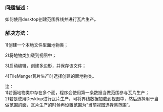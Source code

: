 ### 问题描述： ###

如何使用desktop创建范围界线并进行瓦片生产。


### 解决方法： ###
1)创建一个本地文件型面地物类； 

2)将地物类加载到视图中；  
  
3)启动编辑，创建多边形，并保存该文件； 
  
4)TileManger瓦片生产时选择创建的面地物类。

注：  
1)若面地物类中存在多个面，程序会使用第一条数据当做范围参与瓦片生产；   
2)若是使用Desktop进行瓦片生产，可将界线数据加载到视图中，然后选择用于当做范围的面，瓦片生产的时候再设置范围为“当前视图选择集范围”。
  
